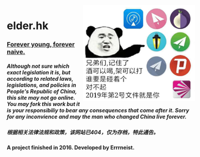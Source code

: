 <img align="right" src="https://github.com/Errrneist/elder.hk/blob/master/img/vpn.jpg" alt="vpn" width="300">

# elder.hk
### [Forever young, forever naive.](https://errrneist.github.io/elder/)
##### Although not sure which exact legislation it is, but according to related laws, legislations, and policies in People's Republic of China, this site may not go online. You may fork this work but it is your responsibiliy to bear any consequences that come after it. Sorry for any inconvience and may the man who changed China live forever.
##### 根据相关法律法规和政策，该网站已404，仅为存档，特此通告。

#### A project finished in 2016. Developed by Errrneist.

